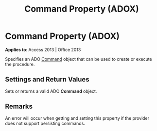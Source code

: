 ﻿---
title: Command Property (ADOX)
TOCTitle: Command Property (ADOX)
ms:assetid: 96b5fc97-f426-8540-fce0-2319ac8524a5
ms:mtpsurl: https://msdn.microsoft.com/library/JJ249671(v=office.15)
ms:contentKeyID: 48546457
ms.date: 09/18/2015
mtps_version: v=office.15
---

# Command Property (ADOX)


**Applies to**: Access 2013 | Office 2013

Specifies an ADO [Command](command-object-ado.md) object that can be used to create or execute the procedure.

## Settings and Return Values

Sets or returns a valid ADO **Command** object.

## Remarks

An error will occur when getting and setting this property if the provider does not support persisting commands.

